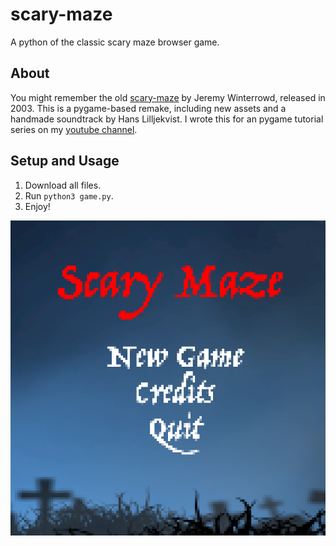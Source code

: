# scary-maze
A python of the classic scary maze browser game.

## About

You might remember the old [scary-maze](https://www.youtube.com/watch?v=469zNXTCHdk) by Jeremy Winterrowd, released in 2003. This is a pygame-based remake, including new assets and a handmade soundtrack by Hans Lilljekvist. I wrote this for an pygame tutorial series on my [youtube channel](https://www.youtube.com/channel/UC0faHRYVxDn7chW573SSh8A).

## Setup and Usage

1. Download all files. 
2. Run `python3 game.py`. 
3. Enjoy!

![alt text](https://github.com/chrischma/scary-maze/blob/main/assets/images/menu.png?raw=true "Logo Title Text 1")
